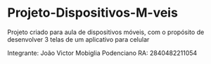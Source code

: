 # Projeto-Dispositivos-M-veis
Projeto criado para aula de dispositivos móveis, com o propósito de desenvolver 3 telas de um aplicativo para celular

Integrante: João Victor Mobiglia Podenciano 
RA: 2840482211054
